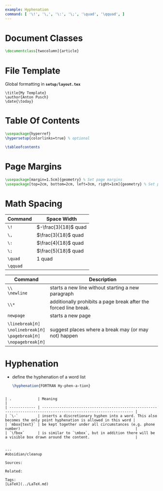 ```yaml
---
example: Hyphenation
command: [ '\!', '\,', '\:', '\;', '\quad', '\qquad', ]
---
```


# Document Classes

```latex
\documentclass[twocolumn]{article}
```

# File Template

Global formatting in **`setup/layout.tex`**

```
\title{My Template}
\author{Anton Pusch}
\date{\today}
```

# Table Of Contents

```latex
\usepackage{hyperref}
\hypersetup{colorlinks=true} % optional
```

```latex
\tableofcontents
```

# Page Margins

```latex
\usepackage[margin=1.5cm]{geometry} % Set page margins
\usepackage[top=2cm, bottom=2cm, left=3cm, right=1cm]{geometry} % Set page margins
```

# Math Spacing

| Command  | Space Width          |
| -------- | -------------------- |
| `\!`     | $-\frac{3}{18}$ quad |
| `\,`     | $\frac{3}{18}$ quad  |
| `\:`     | $\frac{4}{18}$ quad  |
| `\;`     | $\frac{5}{18}$ quad  |
| `\quad`  | $1$ quad             |
| `\qquad` |                      |


| Command                                                                                            | Description                                                      |
| -------------------------------------------------------------------------------------------------- | ---------------------------------------------------------------- |
| `\\` <br> `\newline`                                                                               | starts a new line without starting a new paragraph               |
| `\\*`                                                                                              | additionally prohibits a page break after the forced line break. |
| `newpage`                                                                                          | starts a new page                                                |
| `\linebreak[`_n_`]` <br> `\nolinebreak[`_n_`]` <br> `\pagebreak[`_n_`]` <br> `\nopagebreak[`_n_`]` | suggest places where a break may (or may not) happen             |

# Hyphenation

- define the hyphenation of a word list
    ```latex
    \hyphenation{FORTRAN Hy-phen-a-tion}
```

| .            | Meaning                                                                                                          |
| ------------ | ---------------------------------------------------------------------------------------------------------------- |
| `\-`         | inserts a discretionary hyphen into a word. This also becomes the only point hyphenation is allowed in this word |
| `mbox{text}` | be kept together under all circumstances (e.g. phone number)                                                     |
| `\fbox`      | is similar to `\mbox`, but in addition there will be a visible box drawn around the content.                     |


---
#obsidian/cleanup

Sources:

Related:

Tags:
[LaTeX](../LaTeX.md)